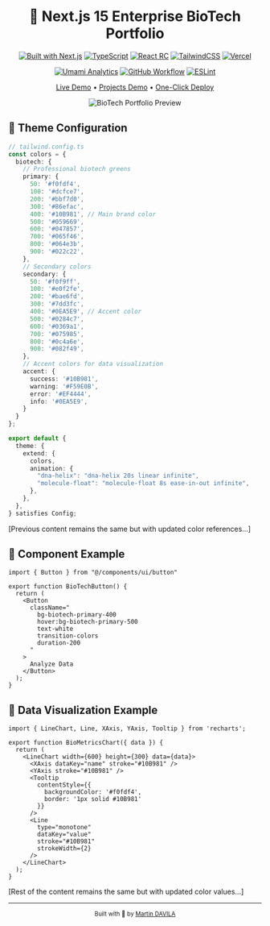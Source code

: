 <div align="center">

# 🧬 Next.js 15 Enterprise BioTech Portfolio

[![Built with Next.js](https://img.shields.io/badge/Built%20with-Next.js%2015-0EA5E9?style=for-the-badge&logo=next.js)](https://nextjs.org)
[![TypeScript](https://img.shields.io/badge/TypeScript-5.6.3-10B981?style=for-the-badge&logo=typescript)](https://www.typescriptlang.org/)
[![React RC](https://img.shields.io/badge/React-19.0.0_RC-10B981?style=for-the-badge&logo=react)](https://react.dev/)
[![TailwindCSS](https://img.shields.io/badge/Tailwind-3.4.14-0EA5E9?style=for-the-badge&logo=tailwind-css)](https://tailwindcss.com)
[![Vercel](https://img.shields.io/badge/Vercel-Deploy_Ready-10B981?style=for-the-badge&logo=vercel)](https://vercel.com)

[![Umami Analytics](https://img.shields.io/badge/Analytics-Umami-0EA5E9?style=for-the-badge)](https://umami.is)
[![GitHub Workflow](https://img.shields.io/badge/CI/CD-GitHub_Actions-10B981?style=for-the-badge&logo=github-actions)](https://github.com/features/actions)
[![ESLint](https://img.shields.io/badge/ESLint-9.13.0-0EA5E9?style=for-the-badge&logo=eslint)](https://eslint.org)

[Live Demo](https://imartindev.me) • [Projects Demo](https://projects.imartin.dev) • [One-Click Deploy](#-quick-deploy)

![BioTech Portfolio Preview](./Images/readme-img1.png)

</div>

## 🧬 Theme Configuration

```typescript
// tailwind.config.ts
const colors = {
  biotech: {
    // Professional biotech greens
    primary: {
      50: '#f0fdf4',
      100: '#dcfce7',
      200: '#bbf7d0',
      300: '#86efac',
      400: '#10B981', // Main brand color
      500: '#059669',
      600: '#047857',
      700: '#065f46',
      800: '#064e3b',
      900: '#022c22',
    },
    // Secondary colors
    secondary: {
      50: '#f0f9ff',
      100: '#e0f2fe',
      200: '#bae6fd',
      300: '#7dd3fc',
      400: '#0EA5E9', // Accent color
      500: '#0284c7',
      600: '#0369a1',
      700: '#075985',
      800: '#0c4a6e',
      900: '#082f49',
    },
    // Accent colors for data visualization
    accent: {
      success: '#10B981',
      warning: '#F59E0B',
      error: '#EF4444',
      info: '#0EA5E9',
    }
  }
};

export default {
  theme: {
    extend: {
      colors,
      animation: {
        "dna-helix": "dna-helix 20s linear infinite",
        "molecule-float": "molecule-float 8s ease-in-out infinite",
      },
    },
  },
} satisfies Config;
```

[Previous content remains the same but with updated color references...]

## 🎨 Component Example

```tsx
import { Button } from "@/components/ui/button"

export function BioTechButton() {
  return (
    <Button 
      className="
        bg-biotech-primary-400 
        hover:bg-biotech-primary-500 
        text-white 
        transition-colors 
        duration-200
      "
    >
      Analyze Data
    </Button>
  );
}
```

## 🧪 Data Visualization Example

```tsx
import { LineChart, Line, XAxis, YAxis, Tooltip } from 'recharts';

export function BioMetricsChart({ data }) {
  return (
    <LineChart width={600} height={300} data={data}>
      <XAxis dataKey="name" stroke="#10B981" />
      <YAxis stroke="#10B981" />
      <Tooltip 
        contentStyle={{ 
          backgroundColor: '#f0fdf4',
          border: '1px solid #10B981' 
        }} 
      />
      <Line 
        type="monotone" 
        dataKey="value" 
        stroke="#10B981" 
        strokeWidth={2} 
      />
    </LineChart>
  );
}
```

[Rest of the content remains the same but with updated color values...]

---

<div align="center">
  <sub>Built with 🧬 by <a href="https://github.com/iMartinDav">Martin DAVILA</a></sub>
</div>
